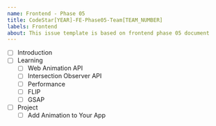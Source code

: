 ```yaml
---
name: Frontend - Phase 05
title: CodeStar[YEAR]-FE-Phase05-Team[TEAM_NUMBER]
labels: Frontend
about: This issue template is based on frontend phase 05 document
---
```


-   [ ] Introduction
-   [ ] Learning
    -   [ ] Web Animation API
    -   [ ] Intersection Observer API
    -   [ ] Performance
    -   [ ] FLIP
    -   [ ] GSAP
-   [ ] Project
    -   [ ] Add Animation to Your App
